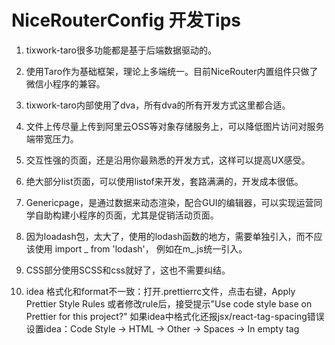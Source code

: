 # NiceRouterConfig 开发Tips

1. tixwork-taro很多功能都是基于后端数据驱动的。

2. 使用Taro作为基础框架，理论上多端统一。目前NiceRouter内置组件只做了微信小程序的兼容。

3. tixwork-taro内部使用了dva，所有dva的所有开发方式这里都合适。

4. 文件上传尽量上传到阿里云OSS等对象存储服务上，可以降低图片访问对服务端带宽压力。

5. 交互性强的页面，还是沿用你最熟悉的开发方式，这样可以提高UX感受。

6. 绝大部分list页面，可以使用listof来开发，套路满满的，开发成本很低。

7. Genericpage，是通过数据来动态渲染，配合GUI的编辑器，可以实现运营同学自助构建小程序的页面，尤其是促销活动页面。

8. 因为loadash包，太大了，使用的lodash函数的地方，需要单独引入，而不应该使用 import _ from 'lodash'， 例如在m_.js统一引入。

9. CSS部分使用SCSS和css就好了，这也不需要纠结。

10. idea 格式化和format不一致：打开.prettierrc文件，点击右键，Apply Prettier Style Rules 或者修改rule后，接受提示"Use code style base on Prettier for this project?"
 如果idea中格式化还报jsx/react-tag-spacing错误设置idea：Code Style -> HTML -> Other -> Spaces -> In empty tag


